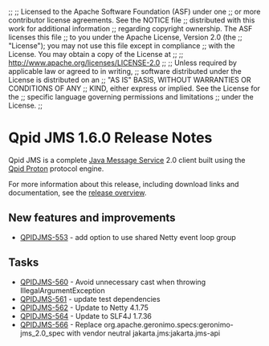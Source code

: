 ;;
;; Licensed to the Apache Software Foundation (ASF) under one
;; or more contributor license agreements.  See the NOTICE file
;; distributed with this work for additional information
;; regarding copyright ownership.  The ASF licenses this file
;; to you under the Apache License, Version 2.0 (the
;; "License"); you may not use this file except in compliance
;; with the License.  You may obtain a copy of the License at
;; 
;;   http://www.apache.org/licenses/LICENSE-2.0
;; 
;; Unless required by applicable law or agreed to in writing,
;; software distributed under the License is distributed on an
;; "AS IS" BASIS, WITHOUT WARRANTIES OR CONDITIONS OF ANY
;; KIND, either express or implied.  See the License for the
;; specific language governing permissions and limitations
;; under the License.
;;

# Qpid JMS 1.6.0 Release Notes

Qpid JMS is a complete [Java Message Service][jms] 2.0 client built
using the [Qpid Proton]({{site_url}}/proton/index.html) protocol
engine.

For more information about this release, including download links and
documentation, see the [release overview](index.html).

[jms]: http://en.wikipedia.org/wiki/Java_Message_Service


## New features and improvements

 - [QPIDJMS-553](https://issues.apache.org/jira/browse/QPIDJMS-553) - add option to use shared Netty event loop group

## Tasks

 - [QPIDJMS-560](https://issues.apache.org/jira/browse/QPIDJMS-560) - Avoid unnecessary cast when throwing IllegalArgumentException
 - [QPIDJMS-561](https://issues.apache.org/jira/browse/QPIDJMS-561) - update test dependencies
 - [QPIDJMS-562](https://issues.apache.org/jira/browse/QPIDJMS-562) - Update to Netty 4.1.75
 - [QPIDJMS-564](https://issues.apache.org/jira/browse/QPIDJMS-564) - Update to SLF4J 1.7.36
 - [QPIDJMS-566](https://issues.apache.org/jira/browse/QPIDJMS-566) - Replace org.apache.geronimo.specs:geronimo-jms_2.0_spec with vendor neutral jakarta.jms:jakarta.jms-api